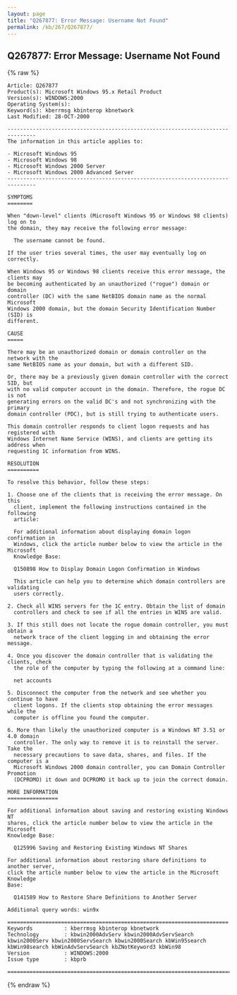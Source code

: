```yaml
---
layout: page
title: "Q267877: Error Message: Username Not Found"
permalink: /kb/267/Q267877/
---
```


## Q267877: Error Message: Username Not Found

{% raw %}

	Article: Q267877
	Product(s): Microsoft Windows 95.x Retail Product
	Version(s): WINDOWS:2000
	Operating System(s): 
	Keyword(s): kberrmsg kbinterop kbnetwork
	Last Modified: 28-OCT-2000
	
	-------------------------------------------------------------------------------
	The information in this article applies to:
	
	- Microsoft Windows 95 
	- Microsoft Windows 98 
	- Microsoft Windows 2000 Server 
	- Microsoft Windows 2000 Advanced Server 
	-------------------------------------------------------------------------------
	
	SYMPTOMS
	========
	
	When "down-level" clients (Microsoft Windows 95 or Windows 98 clients) log on to
	the domain, they may receive the following error message:
	
	  The username cannot be found.
	
	If the user tries several times, the user may eventually log on correctly.
	
	When Windows 95 or Windows 98 clients receive this error message, the clients may
	be becoming authenticated by an unauthorized ("rogue") domain or domain
	controller (DC) with the same NetBIOS domain name as the normal Microsoft
	Windows 2000 domain, but the domain Security Identification Number (SID) is
	different.
	
	CAUSE
	=====
	
	There may be an unauthorized domain or domain controller on the network with the
	same NetBIOS name as your domain, but with a different SID.
	
	Or, there may be a previously given domain controller with the correct SID, but
	with no valid computer account in the domain. Therefore, the rogue DC is not
	generating errors on the valid DC's and not synchronizing with the primary
	domain controller (PDC), but is still trying to authenticate users.
	
	This domain controller responds to client logon requests and has registered with
	Windows Internet Name Service (WINS), and clients are getting its address when
	requesting 1C information from WINS.
	
	RESOLUTION
	==========
	
	To resolve this behavior, follow these steps:
	
	1. Choose one of the clients that is receiving the error message. On this
	  client, implement the following instructions contained in the following
	  article:
	
	  For additional information about displaying domain logon confirmation in
	  Windows, click the article number below to view the article in the Microsoft
	  Knowledge Base:
	
	  Q150898 How to Display Domain Logon Confirmation in Windows
	
	  This article can help you to determine which domain controllers are validating
	  users correctly.
	
	2. Check all WINS servers for the 1C entry. Obtain the list of domain
	  controllers and check to see if all the entries in WINS are valid.
	
	3. If this still does not locate the rogue domain controller, you must obtain a
	  network trace of the client logging in and obtaining the error message.
	
	4. Once you discover the domain controller that is validating the clients, check
	  the role of the computer by typing the following at a command line:
	
	  net accounts
	
	5. Disconnect the computer from the network and see whether you continue to have
	  client logons. If the clients stop obtaining the error messages while the
	  computer is offline you found the computer.
	
	6. More than likely the unauthorized computer is a Windows NT 3.51 or 4.0 domain
	  controller. The only way to remove it is to reinstall the server. Take the
	  necessary precautions to save data, shares, and files. If the computer is a
	  Microsoft Windows 2000 domain controller, you can Domain Controller Promotion
	  (DCPROMO) it down and DCPROMO it back up to join the correct domain.
	
	MORE INFORMATION
	================
	
	For additional information about saving and restoring existing Windows NT
	shares, click the article number below to view the article in the Microsoft
	Knowledge Base:
	
	  Q125996 Saving and Restoring Existing Windows NT Shares
	
	For additional information about restoring share definitions to another server,
	click the article number below to view the article in the Microsoft Knowledge
	Base:
	
	  Q141589 How to Restore Share Definitions to Another Server
	
	Additional query words: win9x
	
	======================================================================
	Keywords          : kberrmsg kbinterop kbnetwork 
	Technology        : kbwin2000AdvServ kbwin2000AdvServSearch kbwin2000Serv kbwin2000ServSearch kbwin2000Search kbWin95search kbWin98search kbWinAdvServSearch kbZNotKeyword3 kbWin98
	Version           : WINDOWS:2000
	Issue type        : kbprb
	
	=============================================================================
	

{% endraw %}
